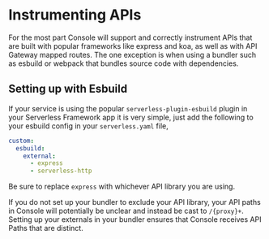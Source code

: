 <!--
title: Using With API Libraries
menuText: Using With API Libraries
description: A guide to ensuring API Applications are Setup to be Instrumented Correctly
menuOrder: 4
-->

# Instrumenting APIs

For the most part Console will support and correctly instrument APIs that are
built with popular frameworks like express and koa, as well as with API Gateway
mapped routes. The one exception is when using a bundler such as esbuild or
webpack that bundles source code with dependencies.

## Setting up with Esbuild

If your service is using the popular `serverless-plugin-esbuild` plugin in your
Serverless Framework app it is very simple, just add the following to your
esbuild config in your `serverless.yaml` file,

```yaml
custom:
  esbuild:
    external:
      - express
      - serverless-http
```

Be sure to replace `express` with whichever API library you are using.

If you do not set up your bundler to exclude your API library, your API paths in
Console will potentially be unclear and instead be cast to `/{proxy}+`. Setting
up your externals in your bundler ensures that Console receives API Paths that
are distinct.
